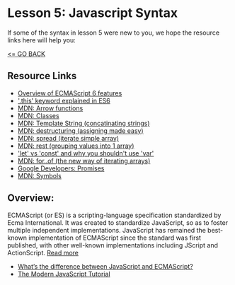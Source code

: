 # Lesson 5: Javascript Syntax

If some of the syntax in lesson 5 were new to you, we hope the resource links here will help you:

[<= GO BACK ](../README.md)

## Resource Links

* [Overview of ECMAScript 6 features](https://github.com/lukehoban/es6features)
* ['.this' keyword explained in ES6](https://github.com/getify/You-Dont-Know-JS/blob/master/this%20%26%20object%20prototypes/ch2.md)
* [MDN: Arrow functions](https://developer.mozilla.org/en-US/docs/Web/JavaScript/Reference/Functions/Arrow_functions)
* [MDN: Classes](https://developer.mozilla.org/en-US/docs/Web/JavaScript/Reference/Classes)
* [MDN: Template String (concatinating strings)](https://developer.mozilla.org/en-US/docs/Web/JavaScript/Reference/Template_literals)
* [MDN: destructuring (assigning made easy)](https://developer.mozilla.org/en-US/docs/Web/JavaScript/Reference/Operators/Destructuring_assignment)
* [MDN: spread (iterate simple array)](https://developer.mozilla.org/en-US/docs/Web/JavaScript/Reference/Operators/Spread_operator)
* [MDN: rest (grouping values into 1 array)](https://developer.mozilla.org/en-US/docs/Web/JavaScript/Reference/Operators/Spread_operator)
* ['let' vs 'const' and why you shouldn't use 'var'](https://medium.com/javascript-scene/javascript-es6-var-let-or-const-ba58b8dcde75)
* [MDN: for..of (the new way of iterating arrays)](https://developer.mozilla.org/en-US/docs/Web/JavaScript/Reference/Statements/for...of)
* [Google Developers: Promises](https://developers.google.com/web/fundamentals/primers/promises)
* [MDN: Symbols](https://developer.mozilla.org/en-US/docs/Glossary/Symbol)


## Overview:

ECMAScript (or ES) is a scripting-language specification standardized by Ecma International. It was created to standardize JavaScript, so as to foster multiple independent implementations. JavaScript has remained the best-known implementation of ECMAScript since the standard was first published, with other well-known implementations including JScript and ActionScript. [Read more](https://en.wikipedia.org/wiki/ECMAScript)

* [What’s the difference between JavaScript and ECMAScript?](https://medium.freecodecamp.org/whats-the-difference-between-javascript-and-ecmascript-cba48c73a2b5)
* [The Modern JavaScript Tutorial](https://javascript.info/)
